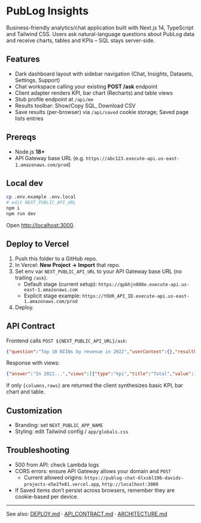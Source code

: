 # PubLog Insights

Business-friendly analytics/chat application built with Next.js 14, TypeScript and Tailwind CSS. Users ask natural-language questions about PubLog data and receive charts, tables and KPIs – SQL stays server-side.

## Features
- Dark dashboard layout with sidebar navigation (Chat, Insights, Datasets, Settings, Support)
- Chat workspace calling your existing **POST /ask** endpoint
- Client adapter renders KPI, bar chart (Recharts) and table views
- Stub profile endpoint at `/api/me`
 - Results toolbar: Show/Copy SQL, Download CSV
 - Save results (per-browser) via `/api/saved` cookie storage; Saved page lists entries

## Prereqs
- Node.js **18+**
- API Gateway base URL (e.g. `https://abc123.execute-api.us-east-1.amazonaws.com/prod`)

## Local dev
```bash
cp .env.example .env.local
# edit NEXT_PUBLIC_API_URL
npm i
npm run dev
```
Open <http://localhost:3000>.

## Deploy to Vercel
1. Push this folder to a GitHub repo.
2. In Vercel: **New Project → Import** that repo.
3. Set env var `NEXT_PUBLIC_API_URL` to your API Gateway base URL (no trailing `/ask`).
   - Default stage (current setup): `https://qpbhjn080e.execute-api.us-east-1.amazonaws.com`
   - Explicit stage example: `https://YOUR_API_ID.execute-api.us-east-1.amazonaws.com/prod`
4. Deploy.

## API Contract
Frontend calls `POST ${NEXT_PUBLIC_API_URL}/ask`:
```json
{"question":"Top 10 NIINs by revenue in 2022","userContext":{},"resultFormat":"semantic-v1"}
```
Response with views:
```json
{"answer":"In 2022...","views":[{"type":"kpi","title":"Total","value":123}],"raw":{"columns":[],"rows":[]}}
```
If only `{columns,rows}` are returned the client synthesizes basic KPI, bar chart and table.

## Customization
- Branding: set `NEXT_PUBLIC_APP_NAME`
- Styling: edit Tailwind config / `app/globals.css`

## Troubleshooting
- 500 from API: check Lambda logs
- CORS errors: ensure API Gateway allows your domain and `POST`
  - Current allowed origins: `https://publog-chat-6lxsbl196-davids-projects-e5e2fe81.vercel.app`, `http://localhost:3000`
 - If Saved items don’t persist across browsers, remember they are cookie-based per device.

---

See also: [DEPLOY.md](./docs/DEPLOY.md) · [API_CONTRACT.md](./docs/API_CONTRACT.md) · [ARCHITECTURE.md](./docs/ARCHITECTURE.md)
